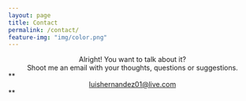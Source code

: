 ```yaml
---
layout: page
title: Contact
permalink: /contact/
feature-img: "img/color.png"
---
```


<center>Alright! You want to talk about it? </center>
<center>Shoot me an email with your thoughts, questions or suggestions.</center>
**<center><a href="mailto:luishernandez01@live.com">luishernandez01@live.com</a></center>**
